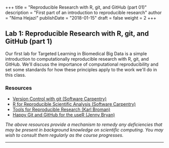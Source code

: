 +++
title = "Reproducible Research with R, git, and GitHub (part 01)"
description = "First part of an introduction to reproducible research"
author = "Nima Hejazi"
publishDate = "2018-01-15"
draft = false
weight = 2
+++

## Lab 1: Reproducible Research with R, git, and GitHub (part 1)

Our first lab for Targeted Learning in Biomedical Big Data is a simple
introduction to computationally reproducible research with R, git, and GitHub.
We'll discuss the importance of computational reproducibility and set some
standards for how these principles apply to the work we'll do in this class.

### Resources

* [Version Control with git (Software
    Carpentry)](http://swcarpentry.github.io/git-novice/)
* [R for Reproducible Scientific Analysis (Software
    Carpentry)](http://swcarpentry.github.io/r-novice-gapminder/)
* [Tools for Reproducible Research (Karl Broman)](http://kbroman.org/Tools4RR/)
* [Happy Git and GitHub for the useR (Jenny Bryan)](http://happygitwithr.com/)

_The above resources provide a mechanism to remedy any deficiencies that may be
present in background knowledge on scientific computing. You may wish to consult
them regularly as the course progresses._

---
